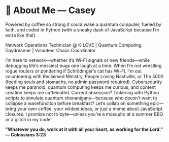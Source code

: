 # 👋 About Me — Casey
Powered by coffee so strong it could wake a quantum computer, fueled by faith, and coded in Python (with a sneaky dash of JavaScript because I’m extra like that).

Network Operations Technician @ K-LOVE | Quantum Computing Daydreamer | Volunteer Chaos Coordinator

I’m here to network—whether it’s Wi-Fi signals or new friends—while debugging life’s messiest bugs one laugh at a time. When I’m not wrestling rogue routers or pondering if Schrödinger’s cat has Wi-Fi, I’m out volunteering with Reclaimed Ministry, People Loving Nashville, or The 5000 (feeding souls and stomachs, no admin password required).
Cybersecurity keeps me paranoid, quantum computing keeps me curious, and content creation keeps me caffeinated. Current obsession? Tinkering with Python scripts to simulate quantum shenanigans—because who doesn’t want to collapse a wavefunction before breakfast? Let’s collab on something epic—bring your own coffee, your wildest ideas, or just a meme about JavaScript closures. I promise not to byte—unless you’re a mosquito at a summer BBQ or a glitch in my code!


**"Whatever you do, work at it with all your heart, as working for the Lord." — Colossians 3:23**
